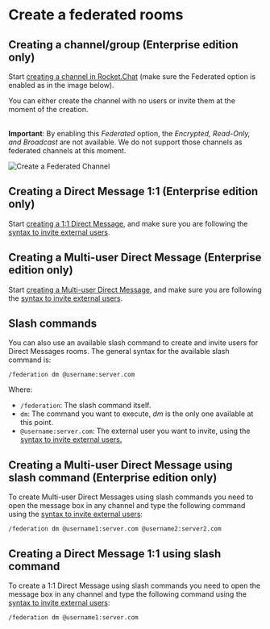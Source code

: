 # Create a federated rooms

## Creating a channel/group (Enterprise edition only)

Start [creating a channel in Rocket.Chat](https://docs.rocket.chat/guides/user-guides/rooms/channels/create-a-new-channel) (make sure the Federated option is enabled as in the image below).

You can either create the channel with no users or invite them at the moment of the creation.

\
**Important**: By enabling this _Federated_ option, the _Encrypted, Read-Only, and Broadcast_ are not available. We do not support those channels as federated channels at this moment.

![Create a Federated Channel](<../../../../../../.gitbook/assets/Federation\_Create Channel (1).png>)

## Creating a Direct Message 1:1 (Enterprise edition only)

Start [creating a 1:1 Direct Message](../../../../../user-guides/rooms/direct-messages/create-a-new-direct-message-1-1.md), and make sure you are following the [syntax to invite external users](invite-external-users-to-your-rocket.chat-server.md#invite-external-users-syntax).

## Creating a Multi-user Direct Message (Enterprise edition only)

Start [creating a Multi-user Direct Message](broken-reference), and make sure you are following the [syntax to invite external users](invite-external-users-to-your-rocket.chat-server.md#invite-external-users-syntax).

## Slash commands

You can also use an available slash command to create and invite users for Direct Messages rooms. The general syntax for the available slash command is:

```
/federation dm @username:server.com
```

Where:

* `/federation`: The slash command itself.
* `dm`: The command you want to execute, _dm_ is the only one available at this point.
* `@username:server.com`: The external user you want to invite, using the [syntax to invite external users.](invite-external-users-to-your-rocket.chat-server.md#invite-external-users-syntax)

## Creating a Multi-user Direct Message using slash command (Enterprise edition only)

To create Multi-user Direct Messages using slash commands you need to open the message box in any channel and type the following command using the [syntax to invite external users](invite-external-users-to-your-rocket.chat-server.md#invite-external-users-syntax):

```
/federation dm @username1:server.com @username2:server2.com
```

## Creating a Direct Message 1:1 using slash command

To create a 1:1 Direct Message using slash commands you need to open the message box in any channel and type the following command using the [syntax to invite external users](invite-external-users-to-your-rocket.chat-server.md#invite-external-users-syntax):

```
/federation dm @username1:server.com
```
